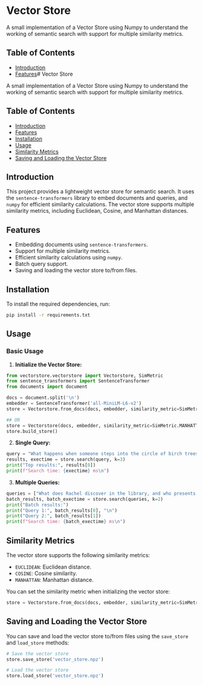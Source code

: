 # Vector Store

A small implementation of a Vector Store using Numpy to understand the working of semantic search with support for multiple similarity metrics.

## Table of Contents

- [Introduction](#introduction)
- [Features](#features)# Vector Store

A small implementation of a Vector Store using Numpy to understand the working of semantic search with support for multiple similarity metrics.

## Table of Contents

- [Introduction](#introduction)
- [Features](#features)
- [Installation](#installation)
- [Usage](#usage)
- [Similarity Metrics](#similarity-metrics)
- [Saving and Loading the Vector Store](#saving-and-loading-the-vector-store)

## Introduction

This project provides a lightweight vector store for semantic search. It uses the `sentence-transformers` library to embed documents and queries, and `numpy` for efficient similarity calculations. The vector store supports multiple similarity metrics, including Euclidean, Cosine, and Manhattan distances.

## Features

- Embedding documents using `sentence-transformers`.
- Support for multiple similarity metrics.
- Efficient similarity calculations using `numpy`.
- Batch query support.
- Saving and loading the vector store to/from files.

## Installation

To install the required dependencies, run:

```bash
pip install -r requirements.txt
```

## Usage

### Basic Usage

1. **Initialize the Vector Store:**

```python
from vectorstore.vectorstore import Vectorstore, SimMetric
from sentence_transformers import SentenceTransformer
from documents import document

docs = document.split('\n')
embedder = SentenceTransformer('all-MiniLM-L6-v2')
store = Vectorstore.from_docs(docs, embedder, similarity_metric=SimMetric.MANHATTAN)

## OR
store = Vectorstore(docs, embedder, similarity_metric=SimMetric.MANHATTAN)
store.build_store()
```

2. **Single Query:**

```python
query = "What happens when someone steps into the circle of birch trees during the solstice?"
results, exectime = store.search(query, k=3)
print("Top results:", results[0])
print(f"Search time: {exectime} ms\n")
```

3. **Multiple Queries:**

```python
queries = ["What does Rachel discover in the library, and who presents it to her?", "What unusual phenomenon is associated with the ancient bell in the village?"]
batch_results, batch_exectime = store.search(queries, k=2)
print("Batch results:")
print("Query 1:", batch_results[0], "\n")
print("Query 2:", batch_results[1])
print(f"Search time: {batch_exectime} ms\n")
```

## Similarity Metrics

The vector store supports the following similarity metrics:

- `EUCLIDEAN`: Euclidean distance.
- `COSINE`: Cosine similarity.
- `MANHATTAN`: Manhattan distance.

You can set the similarity metric when initializing the vector store:

```python
store = Vectorstore.from_docs(docs, embedder, similarity_metric=SimMetric.COSINE)
```

## Saving and Loading the Vector Store

You can save and load the vector store to/from files using the `save_store` and `load_store` methods:

```python
# Save the vector store
store.save_store('vector_store.npz')

# Load the vector store
store.load_store('vector_store.npz')
```